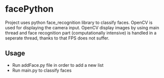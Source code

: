 # facePython

Project uses python face_recognition library to classify faces.
OpenCV is used for displaying the camera input.
OpenCV display images by using main thread and face recognition part (computationally intensive)
is handled in a seperate thread, thanks to that FPS does not suffer.

## Usage
 - Run addFace.py file in order to add a new list
 - Run  main.py to classify faces
